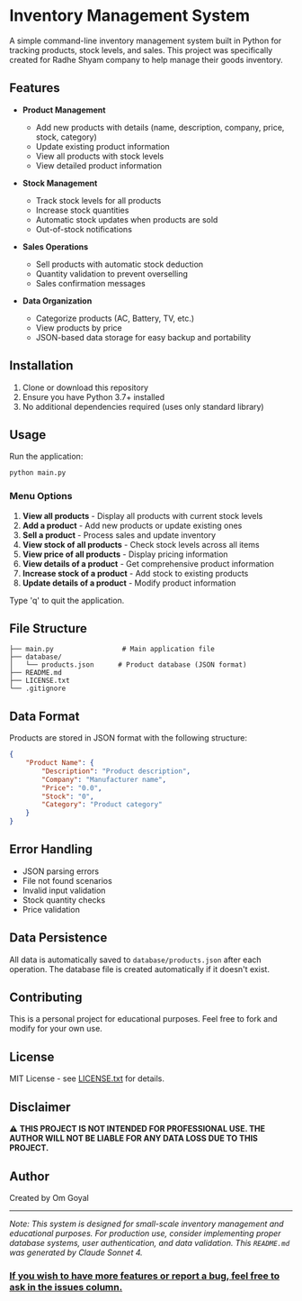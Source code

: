 # Inventory Management System

A simple command-line inventory management system built in Python for tracking products, stock levels, and sales. This project was specifically created for Radhe Shyam company to help manage their goods inventory.

## Features

- **Product Management**
  - Add new products with details (name, description, company, price, stock, category)
  - Update existing product information
  - View all products with stock levels
  - View detailed product information

- **Stock Management**
  - Track stock levels for all products
  - Increase stock quantities
  - Automatic stock updates when products are sold
  - Out-of-stock notifications

- **Sales Operations**
  - Sell products with automatic stock deduction
  - Quantity validation to prevent overselling
  - Sales confirmation messages

- **Data Organization**
  - Categorize products (AC, Battery, TV, etc.)
  - View products by price
  - JSON-based data storage for easy backup and portability

## Installation

1. Clone or download this repository
2. Ensure you have Python 3.7+ installed
3. No additional dependencies required (uses only standard library)

## Usage

Run the application:

```bash
python main.py
```

### Menu Options

1. **View all products** - Display all products with current stock levels
2. **Add a product** - Add new products or update existing ones
3. **Sell a product** - Process sales and update inventory
4. **View stock of all products** - Check stock levels across all items
5. **View price of all products** - Display pricing information
6. **View details of a product** - Get comprehensive product information
7. **Increase stock of a product** - Add stock to existing products
8. **Update details of a product** - Modify product information

Type 'q' to quit the application.

## File Structure

```
├── main.py                 # Main application file
├── database/
│   └── products.json      # Product database (JSON format)
├── README.md
├── LICENSE.txt
└── .gitignore
```

## Data Format

Products are stored in JSON format with the following structure:

```json
{
    "Product Name": {
        "Description": "Product description",
        "Company": "Manufacturer name",
        "Price": "0.0",
        "Stock": "0",
        "Category": "Product category"
    }
}
```

## Error Handling

- JSON parsing errors
- File not found scenarios
- Invalid input validation
- Stock quantity checks
- Price validation

## Data Persistence

All data is automatically saved to `database/products.json` after each operation. The database file is created automatically if it doesn't exist.

## Contributing

This is a personal project for educational purposes. Feel free to fork and modify for your own use.

## License

MIT License - see [LICENSE.txt](LICENSE.txt) for details.

## Disclaimer

⚠️ **THIS PROJECT IS NOT INTENDED FOR PROFESSIONAL USE. THE AUTHOR WILL NOT BE LIABLE FOR ANY DATA LOSS DUE TO THIS PROJECT.**

## Author

Created by Om Goyal

---

*Note: This system is designed for small-scale inventory management and educational purposes. For production use, consider implementing proper database systems, user authentication, and data validation. This `README.md` was generated by Claude Sonnet 4.*

### [**If you wish to have more features or report a bug, feel free to ask in the issues column.**](https://github.com/OmGoyal27/inventory-management-system/issues)